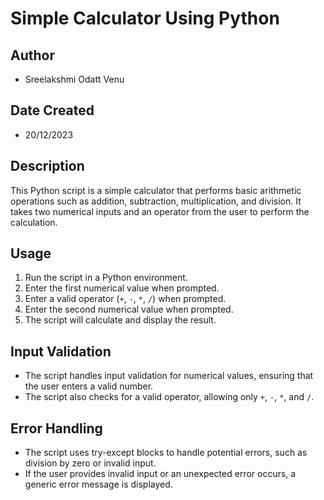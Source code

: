 # Simple Calculator Using Python


## Author

- Sreelakshmi Odatt Venu

## Date Created

- 20/12/2023

## Description

This Python script is a simple calculator that performs basic arithmetic operations such as addition, subtraction, multiplication, and division. It takes two numerical inputs and an operator from the user to perform the calculation.

## Usage

1. Run the script in a Python environment.
2. Enter the first numerical value when prompted.
3. Enter a valid operator (`+`, `-`, `*`, `/`) when prompted.
4. Enter the second numerical value when prompted.
5. The script will calculate and display the result.

## Input Validation

- The script handles input validation for numerical values, ensuring that the user enters a valid number.
- The script also checks for a valid operator, allowing only `+`, `-`, `*`, and `/`.

## Error Handling

- The script uses try-except blocks to handle potential errors, such as division by zero or invalid input.
- If the user provides invalid input or an unexpected error occurs, a generic error message is displayed.

